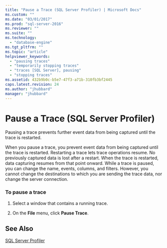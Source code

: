 ```yaml
---
title: "Pause a Trace (SQL Server Profiler) | Microsoft Docs"
ms.custom: ""
ms.date: "03/01/2017"
ms.prod: "sql-server-2016"
ms.reviewer: ""
ms.suite: ""
ms.technology: 
  - "database-engine"
ms.tgt_pltfrm: ""
ms.topic: "article"
helpviewer_keywords: 
  - "pausing traces"
  - "temporarily stopping traces"
  - "traces [SQL Server], pausing"
  - "stopping traces"
ms.assetid: 432b9b0c-b5e7-47f3-a71b-310fb3bf2445
caps.latest.revision: 24
ms.author: "jhubbard"
manager: "jhubbard"
---
```

# Pause a Trace (SQL Server Profiler)
  Pausing a trace prevents further event data from being captured until the trace is restarted.  
  
 When you pause a trace, you prevent event data from being captured until the trace is restarted. Restarting a trace lets trace operations resume. No previously captured data is lost after a restart. When the trace is restarted, data capturing resumes from that point onward. While a trace is paused, you can change the name, events, columns, and filters. However, you cannot change the destinations to which you are sending the trace data, nor change the server connection.  
  
### To pause a trace  
  
1.  Select a window that contains a running trace.  
  
2.  On the **File** menu, click **Pause Trace**.  
  
## See Also  
 [SQL Server Profiler](../../tools/sql-server-profiler/sql-server-profiler.md)  
  
  